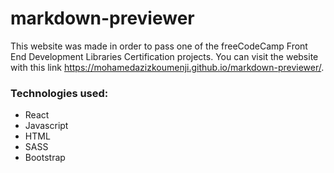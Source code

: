 # markdown-previewer
This website was made in order to pass one of the freeCodeCamp Front End Development Libraries Certification projects. You can visit the website with this link https://mohamedazizkoumenji.github.io/markdown-previewer/.
### Technologies used:
- React
- Javascript
- HTML
- SASS
- Bootstrap
